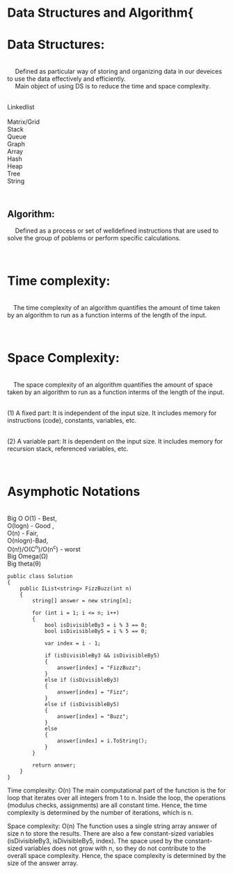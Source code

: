 # Data Structures and Algorithm{

Data Structures:
================
<br/>&emsp; Defined as particular way of storing and organizing data in our deveices to use the data effectively and efficiently.
<br/>&emsp; Main object of using DS is to reduce the time and space complexity.

<br/>Linkedlist<br/>
<br/>Matrix/Grid
<br/>Stack
<br/>Queue
<br/>Graph
<br/>Array
<br/>Hash
<br/>Heap
<br/>Tree
<br/>String


<br/>Algorithm:<br/>
------------------
&emsp; Defined as a process or set of welldefined instructions that are used to solve the group of poblems or perform specific calculations.
<br/>


<br/>Time complexity:
====================

<br/>&emsp;The time complexity of an algorithm quantifies the amount of time taken by an algorithm to run as a function interms of the length of the input.

<br/>Space Complexity:
=================
<br/>&emsp;The space complexity of an algorithm quantifies the amount of space taken by an algorithm to run as a function interms of the length of the input.

<br/>(1) A fixed part: It is independent of the input size. It includes memory for instructions (code), constants, variables, etc.

<br/>(2) A variable part: It is dependent on the input size. It includes memory for recursion stack, referenced variables, etc.

<br/>Asymphotic Notations
==========================
<br/>Big O O(1) - Best, <br/>O(logn) - Good ,<br/>O(n) - Fair,<br/>O(nlogn)-Bad, <br/>O(n!)/O(C<sup>n</sup>)/O(n<sup>c</sup>) - worst
<br/>Big Omega(Ω) 
<br/>Big theta(θ)


```
public class Solution
{
    public IList<string> FizzBuzz(int n)
    {
        string[] answer = new string[n];

        for (int i = 1; i <= n; i++)
        {
            bool isDivisibleBy3 = i % 3 == 0;
            bool isDivisibleBy5 = i % 5 == 0;

            var index = i - 1;

            if (isDivisibleBy3 && isDivisibleBy5)
            {
                answer[index] = "FizzBuzz";
            }
            else if (isDivisibleBy3)
            {
                answer[index] = "Fizz";
            }
            else if (isDivisibleBy5)
            {
                answer[index] = "Buzz";
            }
            else
            {
                answer[index] = i.ToString();
            }
        }

        return answer;
    }
}
```

Time complexity: O(n)
The main computational part of the function is the for loop that iterates over all integers from 1 to n. Inside the loop, the operations (modulus checks, assignments) are all constant time. Hence, the time complexity is determined by the number of iterations, which is n.

Space complexity: O(n)
The function uses a single string array answer of size n to store the results. There are also a few constant-sized variables (isDivisibleBy3, isDivisibleBy5, index). The space used by the constant-sized variables does not grow with n, so they do not contribute to the overall space complexity. Hence, the space complexity is determined by the size of the answer array.

